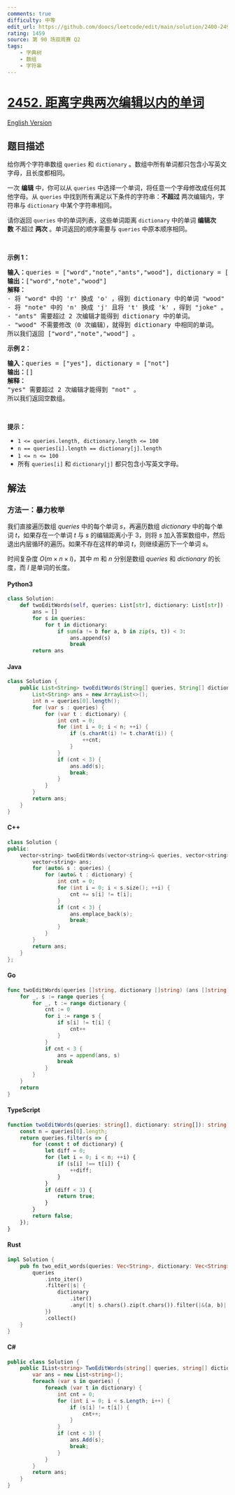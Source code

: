 ```yaml
---
comments: true
difficulty: 中等
edit_url: https://github.com/doocs/leetcode/edit/main/solution/2400-2499/2452.Words%20Within%20Two%20Edits%20of%20Dictionary/README.md
rating: 1459
source: 第 90 场双周赛 Q2
tags:
    - 字典树
    - 数组
    - 字符串
---
```


<!-- problem:start -->

# [2452. 距离字典两次编辑以内的单词](https://leetcode.cn/problems/words-within-two-edits-of-dictionary)

[English Version](/solution/2400-2499/2452.Words%20Within%20Two%20Edits%20of%20Dictionary/README_EN.md)

## 题目描述

<!-- description:start -->

<p>给你两个字符串数组&nbsp;<code>queries</code> 和&nbsp;<code>dictionary</code>&nbsp;。数组中所有单词都只包含小写英文字母，且长度都相同。</p>

<p>一次 <strong>编辑</strong>&nbsp;中，你可以从 <code>queries</code>&nbsp;中选择一个单词，将任意一个字母修改成任何其他字母。从&nbsp;<code>queries</code>&nbsp;中找到所有满足以下条件的字符串：<strong>不超过</strong>&nbsp;两次编辑内，字符串与&nbsp;<code>dictionary</code>&nbsp;中某个字符串相同。</p>

<p>请你返回<em>&nbsp;</em><code>queries</code>&nbsp;中的单词列表，这些单词距离&nbsp;<code>dictionary</code>&nbsp;中的单词&nbsp;<strong>编辑次数</strong>&nbsp;不超过&nbsp;<strong>两次</strong>&nbsp;。单词返回的顺序需要与&nbsp;<code>queries</code>&nbsp;中原本顺序相同。</p>

<p>&nbsp;</p>

<p><strong>示例 1：</strong></p>

<pre><b>输入：</b>queries = ["word","note","ants","wood"], dictionary = ["wood","joke","moat"]
<b>输出：</b>["word","note","wood"]
<strong>解释：</strong>
- 将 "word" 中的 'r' 换成 'o' ，得到 dictionary 中的单词 "wood" 。
- 将 "note" 中的 'n' 换成 'j' 且将 't' 换成 'k' ，得到 "joke" 。
- "ants" 需要超过 2 次编辑才能得到 dictionary 中的单词。
- "wood" 不需要修改（0 次编辑），就得到 dictionary 中相同的单词。
所以我们返回 ["word","note","wood"] 。
</pre>

<p><strong>示例 2：</strong></p>

<pre><b>输入：</b>queries = ["yes"], dictionary = ["not"]
<b>输出：</b>[]
<strong>解释：</strong>
"yes" 需要超过 2 次编辑才能得到 "not" 。
所以我们返回空数组。
</pre>

<p>&nbsp;</p>

<p><strong>提示：</strong></p>

<ul>
	<li><code>1 &lt;= queries.length, dictionary.length &lt;= 100</code></li>
	<li><code>n == queries[i].length == dictionary[j].length</code></li>
	<li><code>1 &lt;= n &lt;= 100</code></li>
	<li>所有&nbsp;<code>queries[i]</code> 和&nbsp;<code>dictionary[j]</code>&nbsp;都只包含小写英文字母。</li>
</ul>

<!-- description:end -->

## 解法

<!-- solution:start -->

### 方法一：暴力枚举

我们直接遍历数组 $\textit{queries}$ 中的每个单词 $s$，再遍历数组 $\textit{dictionary}$ 中的每个单词 $t$，如果存在一个单词 $t$ 与 $s$ 的编辑距离小于 $3$，则将 $s$ 加入答案数组中，然后退出内层循环的遍历。如果不存在这样的单词 $t$，则继续遍历下一个单词 $s$。

时间复杂度 $O(m \times n \times l)$，其中 $m$ 和 $n$ 分别是数组 $\textit{queries}$ 和 $\textit{dictionary}$ 的长度，而 $l$ 是单词的长度。

<!-- tabs:start -->

#### Python3

```python
class Solution:
    def twoEditWords(self, queries: List[str], dictionary: List[str]) -> List[str]:
        ans = []
        for s in queries:
            for t in dictionary:
                if sum(a != b for a, b in zip(s, t)) < 3:
                    ans.append(s)
                    break
        return ans
```

#### Java

```java
class Solution {
    public List<String> twoEditWords(String[] queries, String[] dictionary) {
        List<String> ans = new ArrayList<>();
        int n = queries[0].length();
        for (var s : queries) {
            for (var t : dictionary) {
                int cnt = 0;
                for (int i = 0; i < n; ++i) {
                    if (s.charAt(i) != t.charAt(i)) {
                        ++cnt;
                    }
                }
                if (cnt < 3) {
                    ans.add(s);
                    break;
                }
            }
        }
        return ans;
    }
}
```

#### C++

```cpp
class Solution {
public:
    vector<string> twoEditWords(vector<string>& queries, vector<string>& dictionary) {
        vector<string> ans;
        for (auto& s : queries) {
            for (auto& t : dictionary) {
                int cnt = 0;
                for (int i = 0; i < s.size(); ++i) {
                    cnt += s[i] != t[i];
                }
                if (cnt < 3) {
                    ans.emplace_back(s);
                    break;
                }
            }
        }
        return ans;
    }
};
```

#### Go

```go
func twoEditWords(queries []string, dictionary []string) (ans []string) {
	for _, s := range queries {
		for _, t := range dictionary {
			cnt := 0
			for i := range s {
				if s[i] != t[i] {
					cnt++
				}
			}
			if cnt < 3 {
				ans = append(ans, s)
				break
			}
		}
	}
	return
}
```

#### TypeScript

```ts
function twoEditWords(queries: string[], dictionary: string[]): string[] {
    const n = queries[0].length;
    return queries.filter(s => {
        for (const t of dictionary) {
            let diff = 0;
            for (let i = 0; i < n; ++i) {
                if (s[i] !== t[i]) {
                    ++diff;
                }
            }
            if (diff < 3) {
                return true;
            }
        }
        return false;
    });
}
```

#### Rust

```rust
impl Solution {
    pub fn two_edit_words(queries: Vec<String>, dictionary: Vec<String>) -> Vec<String> {
        queries
            .into_iter()
            .filter(|s| {
                dictionary
                    .iter()
                    .any(|t| s.chars().zip(t.chars()).filter(|&(a, b)| a != b).count() < 3)
            })
            .collect()
    }
}
```

#### C#

```cs
public class Solution {
    public IList<string> TwoEditWords(string[] queries, string[] dictionary) {
        var ans = new List<string>();
        foreach (var s in queries) {
            foreach (var t in dictionary) {
                int cnt = 0;
                for (int i = 0; i < s.Length; i++) {
                    if (s[i] != t[i]) {
                        cnt++;
                    }
                }
                if (cnt < 3) {
                    ans.Add(s);
                    break;
                }
            }
        }
        return ans;
    }
}
```

<!-- tabs:end -->

<!-- solution:end -->

<!-- problem:end -->

